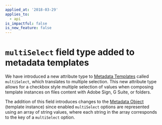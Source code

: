 ```yaml
---
applied_at: '2018-03-29'
applies_to:
  - api
is_impactful: false
is_new_feature: false
---
```


# `multiSelect` field type added to metadata templates

We have introduced a new attribute type to
[Metadata Templates](endpoint://resources/metadata-template/) called
`multiSelect`, which translates to multiple selection. This new attribute type
allows for a checkbox style multiple selection of values when composing
template instances on files content with Adobe Sign, G Suite, or folders.

The addition of this field introduces changes to the
[Metadata Object](endpoint://resources/metadata-template/) (template instance)
since enabled `multiSelect` options are represented using an array of string
values, where each string in the array corresponds to the key of a `multiSelect`
option.
